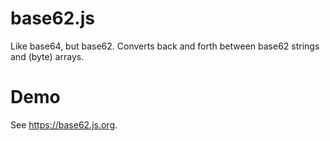 # base62.js

Like base64, but base62. Converts back and forth between base62 strings and
(byte) arrays.

# Demo

See <https://base62.js.org>.
